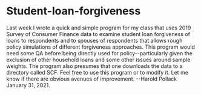 # Student-loan-forgiveness
Last week I wrote a quick and simple program for my class that uses 2019 Survey of Consumer Finance data to examine student loan forgiveness of loans to respondents and to spouses of respondents that allows rough policy simulations of different forgiveness approaches. This program would need some QA before being directly used for policy--particularly given the exclusion of other household loans and some other issues around sample weights. The program also presumes that one downloads the data to a directory called SCF. 
Feel free to use this program or to modify it. Let me know if there are obvious avenues of improvement.
--Harold Pollack January 31, 2021.
